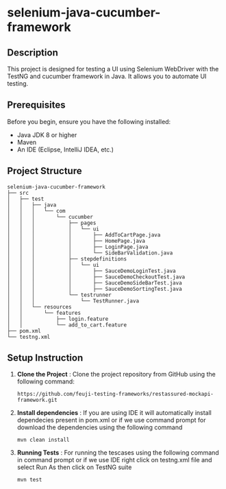 # selenium-java-cucumber-framework

## Description

This project is designed for testing a UI using Selenium WebDriver with the TestNG and cucumber framework in Java. It allows you to automate UI testing.

## Prerequisites

Before you begin, ensure you have the following installed:

- Java JDK 8 or higher
- Maven
- An IDE (Eclipse, IntelliJ IDEA, etc.)

## Project Structure

```plaintext
selenium-java-cucumber-framework
├── src
│   ├── test
│   │   ├── java
│   │   │   └── com
│   │   │       └── cucumber
│   │   │           ├── pages
│   │   │           │   └── ui
│   │   │           │       ├── AddToCartPage.java
│   │   │           │       ├── HomePage.java
│   │   │           │       ├── LoginPage.java
│   │   │           │       └── SideBarValidation.java
│   │   │           ├── stepdefinitions
│   │   │           │   └── ui
│   │   │           │       ├── SauceDemoLoginTest.java
│   │   │           │       ├── SauceDemoCheckoutTest.java
│   │   │           │       ├── SauceDemoSideBarTest.java
│   │   │           │       ├── SauceDemoSortingTest.java
│   │   │           └── testrunner
│   │   │               └── TestRunner.java
│   │   └── resources
│   │       └── features
│   │           ├── login.feature
│   │           └── add_to_cart.feature
├── pom.xml
└── testng.xml
```

## Setup Instruction

1. **Clone the Project** : Clone the project repository from GitHub using the following command:

    `https://github.com/feuji-testing-frameworks/restassured-mockapi-framework.git`

2. **Install dependencies** : If you are using IDE it will automatically install dependecies present in pom.xml or if we use command prompt for download the dependencies using the following command

    `mvn clean install`

3. **Running Tests** : For running the tescases using the following command in command prompt or if we use IDE right click on testng.xml file and select Run As then click on TestNG suite

   `mvn test`
